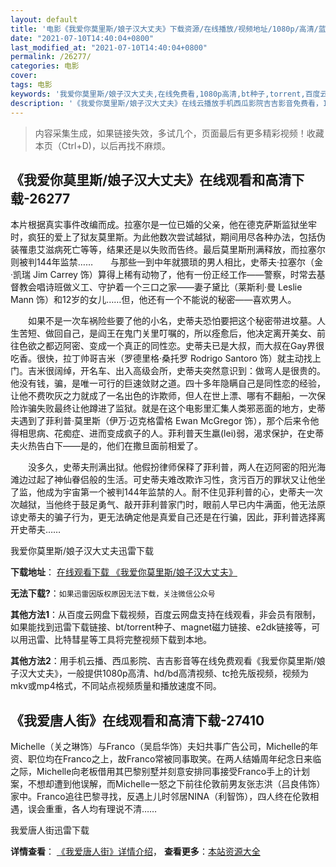 ```yaml
---
layout: default
title: '电影《我爱你莫里斯/娘子汉大丈夫》下载资源/在线播放/视频地址/1080p/高清/蓝光'
date: "2021-07-10T14:40:04+0800"
last_modified_at: "2021-07-10T14:40:04+0800"
permalink: /26277/
categories: 电影
cover:
tags: 电影
keywords: '我爱你莫里斯/娘子汉大丈夫,在线免费看,1080p高清,bt种子,torrent,百度云盘,magnet,磁力链,迅雷下载资源'
description: '《我爱你莫里斯/娘子汉大丈夫》在线云播放手机西瓜影院吉吉影音免费看，1080p高清bd/hd未删减完整版和tc抢先枪版，mkv/mp4格式，附带bt/torrent种子、magnet/磁力链、百度云盘、网盘资源迅雷下载链接'
---
```


>内容采集生成，如果链接失效，多试几个，页面最后有更多精彩视频！收藏本页（Ctrl+D)，以后再找不麻烦。


## 《我爱你莫里斯/娘子汉大丈夫》在线观看和高清下载-26277

本片根据真实事件改编而成。拉塞尔是一位已婚的父亲，他在德克萨斯监狱坐牢时，疯狂的爱上了狱友莫里斯。为此他数次尝试越狱，期间用尽各种办法，包括伪装罹患艾滋病死亡等等，结果还是以失败而告终。最后莫里斯刑满释放，而拉塞尔则被判144年监禁&hellip;…　　与那些一到中年就猥琐的男人相比，史蒂夫&middot;拉塞尔（金&middot;凯瑞 Jim Carrey 饰）算得上稀有动物了，他有一份正经工作&mdash;—警察，时常去基督教会唱诗班做义工、守护着一个三口之家&mdash;—妻子黛比（莱斯利·曼 Leslie Mann 饰）和12岁的女儿……但，他还有一个不能说的秘密&mdash;—喜欢男人。</p>　　如果不是一次车祸险些要了他的小名，史蒂夫恐怕要把这个秘密带进坟墓。人生苦短、做回自己，是阎王在鬼门关里叮嘱的，所以痊愈后，他决定离开美女、前往色欲之都迈阿密、变成一个真正的同性恋。史蒂夫已是大叔，而大叔在Gay界很吃香。很快，拉丁帅哥吉米（罗德里格&middot;桑托罗 Rodrigo Santoro 饰）就主动找上门。吉米很阔绰，开名车、出入高级会所，史蒂夫突然意识到：做弯人是很贵的。他没有钱，骗，是唯一可行的巨速敛财之道。四十多年隐瞒自己是同性恋的经验，让他不费吹灰之力就成了一名出色的诈欺师，但人在世上漂、哪有不翻船，一次保险诈骗失败最终让他蹲进了监狱。就是在这个电影里汇集人类邪恶面的地方，史蒂夫遇到了菲利普&middot;莫里斯（伊万·迈克格雷格 Ewan McGregor 饰），那个后来令他得相思病、花痴症、进而变成疯子的人。菲利普天生羸(lei)弱，渴求保护，在史蒂夫火热告白下——是的，他们在撒旦面前相爱了。</p>　　没多久，史蒂夫刑满出狱。他假扮律师保释了菲利普，两人在迈阿密的阳光海滩边过起了神仙眷侣般的生活。可史蒂夫难改欺诈习性，贪污百万的罪状又让他坐了监，他成为宇宙第一个被判144年监禁的人。耐不住见菲利普的心，史蒂夫一次次越狱，当他终于鼓足勇气、敲开菲利普家门时，眼前人早已内牛满面，他无法原谅史蒂夫的骗子行为，更无法确定他是真爱自己还是在行骗，因此，菲利普选择离开史蒂夫&hellip;…


我爱你莫里斯/娘子汉大丈夫迅雷下载

**下载地址**： [在线观看下载 《我爱你莫里斯/娘子汉大丈夫》](https://www.993dy.com//vod-detail-id-21888.html) 


**无法下载?**：`如果迅雷因版权原因无法下载，关注微信公众号 `

**其他方法1**：从百度云网盘下载视频，百度云网盘支持在线观看，非会员有限制，如果能找到迅雷下载链接、bt/torrent种子、magnet磁力链接、e2dk链接等，可以用迅雷、比特彗星等工具将完整视频下载到本地。

**其他方法2**：用手机云播、西瓜影院、吉吉影音等在线免费观看《我爱你莫里斯/娘子汉大丈夫》，一般提供1080p高清、hd/bd高清视频、tc抢先版视频，视频为mkv或mp4格式，不同站点视频质量和播放速度不同。


## 《我爱唐人街》在线观看和高清下载-27410

Michelle（关之琳饰）与Franco（吴启华饰）夫妇共事广告公司，Michelle的年资、职位均在Franco之上，故Franco常被同事取笑。在两人结婚周年纪念日来临之际，Michelle向老板借用其巴黎别墅并刻意安排同事接受Franco手上的计划案，不想却遭到他误解，而Michelle一怒之下前往伦敦前男友张志洪（吕良伟饰）家中。Franco追往巴黎寻找，反遇上儿时邻居NINA（利智饰），四人终在伦敦相遇，误会重重，各人均有理说不清……


我爱唐人街迅雷下载

**详情查看**： [《我爱唐人街》详情介绍](/movie/27410/)， **查看更多**：[本站资源大全](/movie/t/all/)

